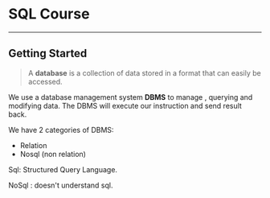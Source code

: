 # SQL Course

---

## Getting Started

> A **database** is a collection of data stored in a format that can easily be accessed.

We use a database management system **DBMS** to manage , querying and modifying data. The DBMS will execute our instruction and send result back.

We have 2 categories of DBMS:

- Relation
- Nosql (non relation)

Sql: Structured Query Language.

NoSql : doesn't understand sql.
